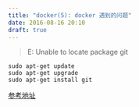 ```yaml
---
title: "docker(5): docker 遇到的问题"
date: 2016-08-16 20:10
draft: true
---
```



> E: Unable to locate package git

    sudo apt-get update
    sudo apt-get upgrade
    sudo apt-get install git

[参考地址](http://askubuntu.com/questions/557297/e-unable-to-locate-package-git)
